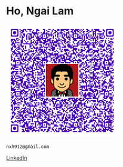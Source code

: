 # Ho, Ngai Lam

![my QR Code](src/assets/logo.png)

`` nxh912@gmail.com ``

[LinkedIn](https://www.linkedin.com/in/nxh912/ "Linkedin")


